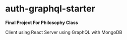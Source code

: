 # auth-graphql-starter
**Final Project For Philosophy Class**

Client using React
Server using GraphQL with MongoDB
